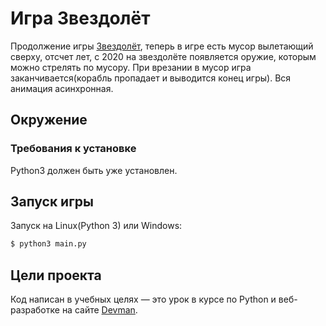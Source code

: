 # Игра Звездолёт

Продолжение игры [Звездолёт](https://github.com/Forluc/async-console-game_async_lesson_1), теперь в игре есть мусор вылетающий сверху, отсчет лет, с 2020 на звездолёте появляется
оружие, которым можно стрелять по мусору. При врезании в мусор игра заканчивается(корабль пропадает и выводится конец
игры). Вся анимация асинхронная.

## Окружение

### Требования к установке

Python3 должен быть уже установлен.

## Запуск игры

Запуск на Linux(Python 3) или Windows:

```bash
$ python3 main.py
```

## Цели проекта

Код написан в учебных целях — это урок в курсе по Python и веб-разработке на сайте [Devman](https://dvmn.org).
